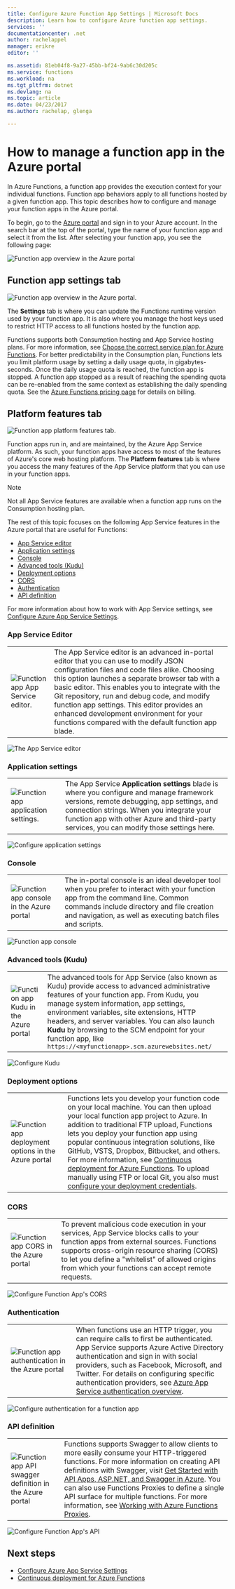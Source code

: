 ```yaml
---
title: Configure Azure Function App Settings | Microsoft Docs
description: Learn how to configure Azure function app settings.
services: ''
documentationcenter: .net
author: rachelappel
manager: erikre
editor: ''

ms.assetid: 81eb04f8-9a27-45bb-bf24-9ab6c30d205c
ms.service: functions
ms.workload: na
ms.tgt_pltfrm: dotnet
ms.devlang: na
ms.topic: article
ms.date: 04/23/2017
ms.author: rachelap, glenga

---
```

# How to manage a function app in the Azure portal 

In Azure Functions, a function app provides the execution context for your individual functions. Function app behaviors apply to all functions hosted by a given function app. This topic describes how to configure and manage your function apps in the Azure portal.

To begin, go to the [Azure portal](http://portal.azure.com) and sign in to your Azure account. In the search bar at the top of the portal, type the name of your function app and select it from the list. After selecting your function app, you see the following page:

![Function app overview in the Azure portal](./media/functions-how-to-use-azure-function-app-settings/azure-function-app-main.png)

## <a name="manage-app-service-settings"></a>Function app settings tab

![Function app overview in the Azure portal.](./media/functions-how-to-use-azure-function-app-settings/azure-function-app-settings-tab.png)

The **Settings** tab is where you can update the Functions runtime version used by your function app. It is also where you manage the host keys used to restrict HTTP access to all functions hosted by the function app.

Functions supports both Consumption hosting and App Service hosting plans. For more information, see [Choose the correct service plan for Azure Functions](functions-scale.md). For better predictability in the Consumption plan, Functions lets you limit platform usage by setting a daily usage quota, in gigabytes-seconds. Once the daily usage quota is reached, the function app is stopped. A function app stopped as a result of reaching the spending quota can be re-enabled from the same context as establishing the daily spending quota. See the [Azure Functions pricing page](http://azure.microsoft.com/pricing/details/functions/) for details on billing.   

## Platform features tab

![Function app platform features tab.](./media/functions-how-to-use-azure-function-app-settings/azure-function-app-features-tab.png)

Function apps run in, and are maintained, by the Azure App Service platform. As such, your function apps have access to most of the features of Azure's core web hosting platform. The **Platform features** tab is where you access the many features of the App Service platform that you can use in your function apps. 

> [!NOTE]
> Not all App Service features are available when a function app runs on the Consumption hosting plan.

The rest of this topic focuses on the following App Service features in the Azure portal that are useful for Functions:

+ [App Service editor](#editor)
+ [Application settings](#settings) 
+ [Console](#console)
+ [Advanced tools (Kudu)](#kudu)
+ [Deployment options](#deployment)
+ [CORS](#cors)
+ [Authentication](#auth)
+ [API definition](#swagger)

For more information about how to work with App Service settings, see [Configure Azure App Service Settings](../app-service-web/web-sites-configure.md).

### <a name="editor"></a>App Service Editor

| | |
|-|-|
| ![Function app App Service editor.](./media/functions-how-to-use-azure-function-app-settings/function-app-appsvc-editor.png)  | The App Service editor is an advanced in-portal editor that you can use to modify JSON configuration files and code files alike. Choosing this option launches a separate browser tab with a basic editor. This enables you to integrate with the Git repository, run and debug code, and modify function app settings. This editor provides an enhanced development environment for your functions compared with the default function app blade.    |

![The App Service editor](./media/functions-how-to-use-azure-function-app-settings/configure-function-app-appservice-editor.png)

### <a name="settings"></a>Application settings

| | |
|-|-|
| ![Function app application settings.](./media/functions-how-to-use-azure-function-app-settings/function-app-application-settings.png) | The App Service **Application settings** blade is where you configure and manage framework versions, remote debugging, app settings, and connection strings. When you integrate your function app with other Azure and third-party services, you can modify those settings here. |

![Configure application settings](./media/functions-how-to-use-azure-function-app-settings/configure-function-app-settings.png)

### <a name="console"></a>Console

| | |
|-|-|
| ![Function app console in the Azure portal](./media/functions-how-to-use-azure-function-app-settings/function-app-console.png) | The in-portal console is an ideal developer tool when you prefer to interact with your function app from the command line. Common commands include directory and file creation and navigation, as well as executing batch files and scripts. |

![Function app console](./media/functions-how-to-use-azure-function-app-settings/configure-function-console.png)

### <a name="kudu"></a>Advanced tools (Kudu)

| | |
|-|-|
| ![Function app Kudu in the Azure portal](./media/functions-how-to-use-azure-function-app-settings/function-app-advanced-tools.png) | The advanced tools for App Service (also known as Kudu) provide access to advanced administrative features of your function app. From Kudu, you manage system information, app settings, environment variables, site extensions, HTTP headers, and server variables. You can also launch **Kudu** by browsing to the SCM endpoint for your function app, like `https://<myfunctionapp>.scm.azurewebsites.net/` |

![Configure Kudu](./media/functions-how-to-use-azure-function-app-settings/configure-function-app-kudu.png)


### <a name="deployment">Deployment options

| | |
|-|-|
| ![Function app deployment options in the Azure portal](./media/functions-how-to-use-azure-function-app-settings/function-app-deployment-source.png) | Functions lets you develop your function code on your local machine. You can then upload your local function app project to Azure. In addition to traditional FTP upload, Functions lets you deploy your function app using popular continuous integration solutions, like GitHub, VSTS, Dropbox, Bitbucket, and others. For more information, see [Continuous deployment for Azure Functions](functions-continuous-deployment.md). To upload manually using FTP or local Git, you also must [configure your deployment credentials](functions-continuous-deployment.md#credentials). |


### <a name="cors"></a>CORS

| | |
|-|-|
| ![Function app CORS in the Azure portal](./media/functions-how-to-use-azure-function-app-settings/function-app-cors.png) | To prevent malicious code execution in your services, App Service blocks calls to your function apps from external sources. Functions supports cross-origin resource sharing (CORS) to let you define a "whitelist" of allowed origins from which your functions can accept remote requests.  |

![Configure Function App's CORS](./media/functions-how-to-use-azure-function-app-settings/configure-function-app-cors.png)

### <a name="auth"></a>Authentication

| | |
|-|-|
| ![Function app authentication in the Azure portal](./media/functions-how-to-use-azure-function-app-settings/function-app-authentication.png) | When functions use an HTTP trigger, you can require calls to first be authenticated. App Service supports Azure Active Directory authentication and sign in with social providers, such as Facebook, Microsoft, and Twitter. For details on configuring specific authentication providers, see [Azure App Service authentication overview](../app-service/app-service-authentication-overview.md). |

![Configure authentication for a function app](./media/functions-how-to-use-azure-function-app-settings/configure-function-app-authentication.png)


### <a name="swagger"></a>API definition

| | |
|-|-|
| ![Function app API swagger definition in the Azure portal](./media/functions-how-to-use-azure-function-app-settings/function-app-api-definition.png) | Functions supports Swagger to allow clients to more easily consume your HTTP-triggered functions. For more information on creating API definitions with Swagger, visit [Get Started with API Apps, ASP.NET, and Swagger in Azure](../app-service-api/app-service-api-dotnet-get-started.md). You can also use Functions Proxies to define a single API surface for multiple functions. For more information, see [Working with Azure Functions Proxies](functions-proxies.md). |

![Configure Function App's API](./media/functions-how-to-use-azure-function-app-settings/configure-function-app-apidef.png)



## Next steps

+ [Configure Azure App Service Settings](../app-service-web/web-sites-configure.md)
+ [Continuous deployment for Azure Functions](functions-continuous-deployment.md)



